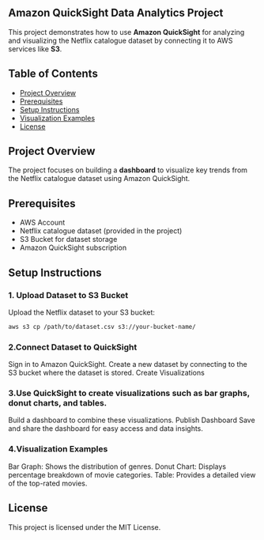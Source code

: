 ## Amazon QuickSight Data Analytics Project

This project demonstrates how to use **Amazon QuickSight** for analyzing and visualizing the Netflix catalogue dataset by connecting it to AWS services like **S3**.

## Table of Contents
- [Project Overview](#project-overview)
- [Prerequisites](#prerequisites)
- [Setup Instructions](#setup-instructions)
- [Visualization Examples](#visualization-examples)
- [License](#license)

## Project Overview
The project focuses on building a **dashboard** to visualize key trends from the Netflix catalogue dataset using Amazon QuickSight.

## Prerequisites
- AWS Account
- Netflix catalogue dataset (provided in the project)
- S3 Bucket for dataset storage
- Amazon QuickSight subscription

## Setup Instructions

### 1. Upload Dataset to S3 Bucket
Upload the Netflix dataset to your S3 bucket:

```bash
aws s3 cp /path/to/dataset.csv s3://your-bucket-name/
```

### 2.Connect Dataset to QuickSight
Sign in to Amazon QuickSight.
Create a new dataset by connecting to the S3 bucket where the dataset is stored.
Create Visualizations

### 3.Use QuickSight to create visualizations such as bar graphs, donut charts, and tables.
Build a dashboard to combine these visualizations.
Publish Dashboard
Save and share the dashboard for easy access and data insights.

### 4.Visualization Examples
Bar Graph: Shows the distribution of genres.
Donut Chart: Displays percentage breakdown of movie categories.
Table: Provides a detailed view of the top-rated movies.

## License
This project is licensed under the MIT License.
